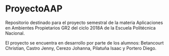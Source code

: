 # ProyectoAAP
Repositorio destinado para el proyecto semestral de la materia Aplicaciones en Ambientes Propietarios GR2 del ciclo 2018A de la Escuela Politécnica Nacional.

El proyecto se encuentra en desarrollo por parte de los alumnos: Betancourt Christian, Castro Jenny, Cerezo Johanna, Pilatuña Isaac y Portero Diego.
